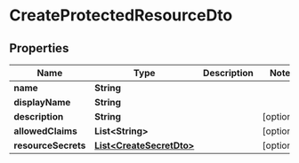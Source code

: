 
# CreateProtectedResourceDto

## Properties
Name | Type | Description | Notes
------------ | ------------- | ------------- | -------------
**name** | **String** |  | 
**displayName** | **String** |  | 
**description** | **String** |  |  [optional]
**allowedClaims** | **List&lt;String&gt;** |  |  [optional]
**resourceSecrets** | [**List&lt;CreateSecretDto&gt;**](CreateSecretDto.md) |  |  [optional]



